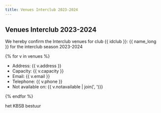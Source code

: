 ```yaml
---
title: Venues Interclub 2023-2024
---
```

## Venues Interclub 2023-2024

We hereby confirm the Interclub venues for club {{ idclub }}:  {{ name_long }} for the interclub season 2023-2024

{% for v in venues %}

 - Address: {{ v.address }}
 - Capacity: {{ v.capacity }}
 - Email: {{ v.email }}
 - Telephone: {{ v.phone }}
 - Not available on: {{ v.notavailable | join(', ')}}

{% endfor %}

het KBSB bestuur